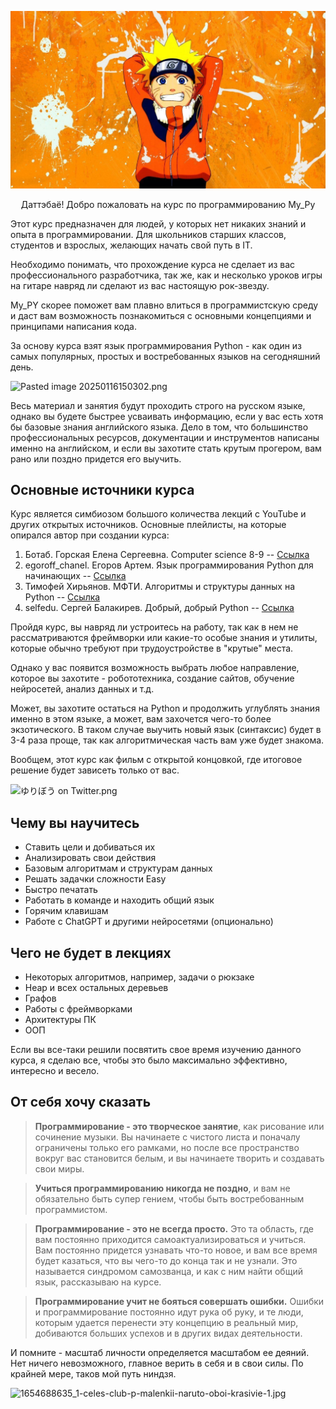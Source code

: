 ![image_1](image_repo/1654688635_1-celes-club-p-malenkii-naruto-oboi-krasivie-1.jpg)


<center>Даттэбаё! Добро пожаловать на курс по программированию My_Py</center>

Этот курс предназначен для людей, у которых нет никаких знаний и опыта в программировании. Для школьников старших классов, студентов и взрослых, желающих начать свой путь в IT.

Необходимо понимать, что прохождение курса не сделает из вас профессионального разработчика, так же, как и несколько уроков игры на гитаре навряд ли сделают из вас настоящую рок-звезду.

My_PY скорее поможет вам плавно влиться в программистскую среду и даст вам возможность познакомиться с основными концепциями и принципами написания кода.

За основу курса взят язык программирования Python - как один из самых популярных, простых и востребованных языков на сегодняшний день.

![Pasted image 20250116150302.png](ссылка_на_изображение)

Весь материал и занятия будут проходить строго на русском языке, однако вы будете быстрее усваивать информацию, если у вас есть хотя бы базовые знания английского языка. Дело в том, что большинство профессиональных ресурсов, документации и инструментов написаны именно на английском, и если вы захотите стать крутым прогером, вам рано или поздно придется его выучить.

## Основные источники курса

Курс является симбиозом большого количества лекций с YouTube и других открытых источников. Основные плейлисты, на которые опирался автор при создании курса:

1. Ботаб. Горская Елена Сергеевна. Computer science 8-9 -- [Ссылка](https://www.youtube.com/watch?v=gno-Z8kYa4I&list=PL6Y8_sMxL8LbkgfWkUvsjyAFNtaS3LRRY&index=2)
2. egoroff_chanel. Егоров Артем. Язык программирования Python для начинающих -- [Ссылка](https://www.youtube.com/watch?v=IU4-19ofajg&list=PLQAt0m1f9OHvv2wxPGSCWjgy1qER_FvB6&index=1)
3. Тимофей Хирьянов. МФТИ. Алгоритмы и структуры данных на Python -- [Ссылка](https://www.youtube.com/watch?v=KdZ4HF1SrFs&list=PLRDzFCPr95fK7tr47883DFUbm4GeOjjc0)
4. selfedu. Сергей Балакирев. Добрый, добрый Python -- [Ссылка](https://www.youtube.com/watch?v=btuxcr7Sxw4&list=PLA0M1Bcd0w8yWHh2V70bTtbVxJICrnJHd)

Пройдя курс, вы навряд ли устроитесь на работу, так как в нем не рассматриваются фреймворки или какие-то особые знания и утилиты, которые обычно требуют при трудоустройстве в "крутые" места.

Однако у вас появится возможность выбрать любое направление, которое вы захотите - робототехника, создание сайтов, обучение нейросетей, анализ данных и т.д.

Может, вы захотите остаться на Python и продолжить углублять знания именно в этом языке, а может, вам захочется чего-то более экзотического. В таком случае выучить новый язык (синтаксис) будет в 3-4 раза проще, так как алгоритмическая часть вам уже будет знакома.

Вообщем, этот курс как фильм с открытой концовкой, где итоговое решение будет зависеть только от вас.

![ゆりぼう on Twitter.png](ссылка_на_изображение)

## Чему вы научитесь

- Ставить цели и добиваться их
- Анализировать свои действия
- Базовым алгоритмам и структурам данных
- Решать задачки сложности Easy
- Быстро печатать
- Работать в команде и находить общий язык
- Горячим клавишам
- Работе с ChatGPT и другими нейросетями (опционально)

## Чего не будет в лекциях

- Некоторых алгоритмов, например, задачи о рюкзаке
- Heap и всех остальных деревьев
- Графов
- Работы с фреймворками
- Архитектуры ПК
- ООП

Если вы все-таки решили посвятить свое время изучению данного курса, я сделаю все, чтобы это было максимально эффективно, интересно и весело.

## От себя хочу сказать

> **Программирование - это творческое занятие**, как рисование или сочинение музыки. Вы начинаете с чистого листа и поначалу ограничены только его рамками, но после все пространство вокруг вас становится белым, и вы начинаете творить и создавать свои миры.

> **Учиться программированию никогда не поздно**, и вам не обязательно быть супер гением, чтобы быть востребованным программистом.

> **Программирование - это не всегда просто.** Это та область, где вам постоянно приходится самоактуализироваться и учиться. Вам постоянно придется узнавать что-то новое, и вам все время будет казаться, что вы чего-то до конца так и не узнали. Это называется синдромом самозванца, и как с ним найти общий язык, рассказываю на курсе.

> **Программирование учит не бояться совершать ошибки.** Ошибки и программирование постоянно идут рука об руку, и те люди, которым удается перенести эту концепцию в реальный мир, добиваются больших успехов и в других видах деятельности.

И помните - масштаб личности определяется масштабом ее деяний. Нет ничего невозможного, главное верить в себя и в свои силы. По крайней мере, таков мой путь ниндзя.

![1654688635_1-celes-club-p-malenkii-naruto-oboi-krasivie-1.jpg](ссылка_на_изображение)
